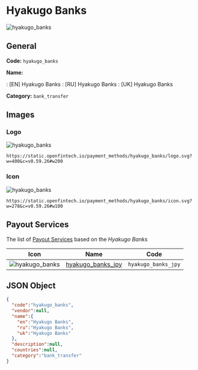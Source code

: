 
# Hyakugo Banks 
![hyakugo_banks](https://static.openfintech.io/payment_methods/hyakugo_banks/logo.svg?w=400&c=v0.59.26#w200)  

## General 
**Code:** `hyakugo_banks` 
 
**Name:** 
 
:	[EN] Hyakugo Banks 
:	[RU] Hyakugo Banks 
:	[UK] Hyakugo Banks 
 
**Category:** `bank_transfer` 
 

## Images 

### Logo 
![hyakugo_banks](https://static.openfintech.io/payment_methods/hyakugo_banks/logo.svg?w=400&c=v0.59.26#w200)  

```
https://static.openfintech.io/payment_methods/hyakugo_banks/logo.svg?w=400&c=v0.59.26#w200
```  

### Icon 
![hyakugo_banks](https://static.openfintech.io/payment_methods/hyakugo_banks/icon.svg?w=278&c=v0.59.26#w100)  

```
https://static.openfintech.io/payment_methods/hyakugo_banks/icon.svg?w=278&c=v0.59.26#w100
```  

## Payout Services 
 
The list of [Payout Services](/payout-services/) based on the _Hyakugo Banks_ 

|Icon|Name|Code| 
|:---:|:---:|:---:| 
|![hyakugo_banks](https://static.openfintech.io/payout_methods/hyakugo_banks/icon.svg?w=278&c=v0.59.26#w40) |[hyakugo_banks_jpy](/payout-services/hyakugo_banks_jpy/)|`hyakugo_banks_jpy`| 
 

## JSON Object 

```json
{
  "code":"hyakugo_banks",
  "vendor":null,
  "name":{
    "en":"Hyakugo Banks",
    "ru":"Hyakugo Banks",
    "uk":"Hyakugo Banks"
  },
  "description":null,
  "countries":null,
  "category":"bank_transfer"
}
```  
